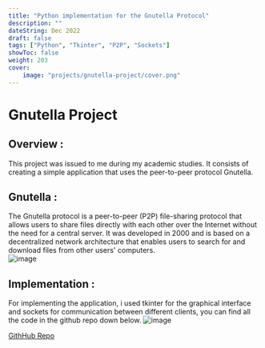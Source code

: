```yaml
---
title: "Python implementation for the Gnutella Protocol"
description: ""
dateString: Dec 2022
draft: false
tags: ["Python", "Tkinter", "P2P", "Sockets"]
showToc: false
weight: 203
cover:
    image: "projects/gnutella-project/cover.png"
--- 
```

# Gnutella Project 

## Overview :

This project was issued to me during my academic studies. It consists of creating a simple application that uses the peer-to-peer protocol Gnutella.

## Gnutella : 
The Gnutella protocol is a peer-to-peer (P2P) file-sharing protocol that allows users to share files directly with each other over the Internet without the need for a central server. It was developed in 2000 and is based on a decentralized network architecture that enables users to search for and download files from other users' computers.
<br>
![image](https://www.researchgate.net/profile/Robert-Mills-3/publication/220080811/figure/fig3/AS:669006159679503@1536514906680/How-to-Download-a-File-Using-the-Gnutella-Network.jpg)

## Implementation :

For implementing the application, i used tkinter for the graphical interface and sockets for communication between different clients, you can find all the code in the github repo down below.
![image](https://i.imgur.com/x4SGuWO.png)

[GithHub Repo](https://github.com/Malek-Zaag/gnutella-project)
